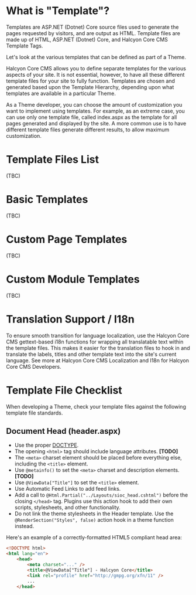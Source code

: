 # What is "Template"?

Templates are ASP.NET (Dotnet) Core source files used to generate the pages requested by visitors, and are output as HTML. Template files are made up of HTML, ASP.NET (Dotnet) Core, and Halcyon Core CMS Template Tags.

Let's look at the various templates that can be defined as part of a Theme.

Halcyon Core CMS allows you to define separate templates for the various aspects of your site. It is not essential, however, to have all these different template files for your site to fully function. Templates are chosen and generated based upon the Template Hierarchy, depending upon what templates are available in a particular Theme.

As a Theme developer, you can choose the amount of customization you want to implement using templates. For example, as an extreme case, you can use only one template file, called index.aspx as the template for all pages generated and displayed by the site. A more common use is to have different template files generate different results, to allow maximum customization.

# Template Files List

(TBC)

# Basic Templates

(TBC)

# Custom Page Templates

(TBC)

# Custom Module Templates

(TBC)

# Translation Support / I18n

To ensure smooth transition for language localization, use the Halcyon Core CMS gettext-based i18n functions for wrapping all translatable text within the template files. This makes it easier for the translation files to hook in and translate the labels, titles and other template text into the site's current language. See more at Halcyon Core CMS Localization and I18n for Halcyon Core CMS Developers.

# Template File Checklist

When developing a Theme, check your template files against the following template file standards.

## Document Head (header.aspx)

- Use the proper [DOCTYPE](https://en.wikipedia.org/wiki/Document_Type_Declaration).
- The opening `<html>` tag should include language attributes. **[TODO]**
- The `<meta>` charset element should be placed before everything else, including the `<title>` element.
- Use `@metainfo()` to set the `<meta>` charset and description elements. **[TODO]**
- Use `@ViewData["Title"]` to set the `<title>` element.
- Use Automatic Feed Links to add feed links. 
- Add a call to `@Html.Partial("../Layouts/sioc_head.cshtml")` before the closing `</head>` tag. Plugins use this action hook to add their own scripts, stylesheets, and other functionality.
- Do not link the theme stylesheets in the Header template. Use the `@RenderSection("Styles", false)` action hook in a theme function instead.

Here's an example of a correctly-formatted HTML5 compliant head area:

```aspx
<!DOCTYPE html>
<html lang="en">
    <head>
        <meta charset="..." />
        <title>@ViewData["Title"] - Halcyon Core</title>
        <link rel="profile" href="http://gmpg.org/xfn/11" />
        ...
    </head>
```

